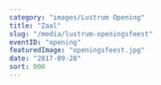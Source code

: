```yaml
---
category: "images/Lustrum Opening"
title: "Zaal"
slug: "/media/lustrum-openingsfeest"
eventID: "opening"
featuredImage: "openingsfeest.jpg"
date: "2017-09-28"
sort: 000
---
```

